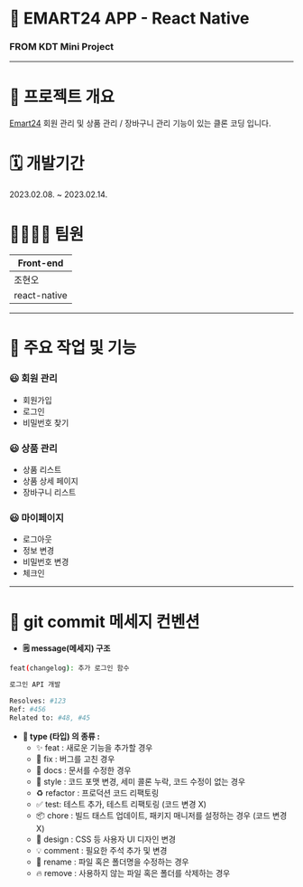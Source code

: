 # 🛒 **EMART24 APP** - React Native

### FROM KDT Mini Project

---

# 🎯 **프로젝트 개요**

[Emart24](https://emart24.co.kr/) 회원 관리 및 상품 관리 / 장바구니 관리 기능이
있는 클론 코딩 입니다.

# 🗓️ **개발기간**

2023.02.08. ~ 2023.02.14.

# 👨‍👨‍👧‍👧 **팀원**

| Front-end    |
| ------------ |
| 조현오       |
| react-native |

---

# 🚀 **주요 작업 및 기능**

### 😃 회원 관리

- 회원가입
- 로그인
- 비밀번호 찾기

### 😃 상품 관리

- 상품 리스트
- 상품 상세 페이지
- 장바구니 리스트

### 😃 마이페이지

- 로그아웃
- 정보 변경
- 비밀번호 변경
- 체크인

---

# 🤝 **git commit 메세지 컨벤션**

- **🗒️ message(메세지) 구조**

```bash
feat(changelog): 추가 로그인 함수

로그인 API 개발

Resolves: #123
Ref: #456
Related to: #48, #45
```

- **🔖 type (타입) 의 종류 :**
  - ✨ feat : 새로운 기능을 추가할 경우
  - 🐛 fix : 버그를 고친 경우
  - 📝 docs : 문서를 수정한 경우
  - 🎨 style : 코드 포맷 변경, 세미 콜론 누락, 코드 수정이 없는 경우
  - ♻️ refactor : 프로덕션 코드 리팩토링
  - ✅ test: 테스트 추가, 테스트 리팩토링 (코드 변경 X)
  - 📦 chore : 빌드 태스트 업데이트, 패키지 매니저를 설정하는 경우 (코드 변경 X)
  - 💄 design : CSS 등 사용자 UI 디자인 변경
  - 💡 comment : 필요한 주석 추가 및 변경
  - 🚚 rename : 파일 혹은 폴더명을 수정하는 경우
  - 🔥 remove : 사용하지 않는 파일 혹은 폴더를 삭제하는 경우
